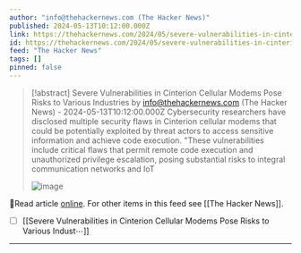 ```yaml
---
author: "info@thehackernews.com (The Hacker News)"
published: 2024-05-13T10:12:00.000Z
link: https://thehackernews.com/2024/05/severe-vulnerabilities-in-cinterion.html
id: https://thehackernews.com/2024/05/severe-vulnerabilities-in-cinterion.html
feed: "The Hacker News"
tags: []
pinned: false
---
```

> [!abstract] Severe Vulnerabilities in Cinterion Cellular Modems Pose Risks to Various Industries by info@thehackernews.com (The Hacker News) - 2024-05-13T10:12:00.000Z
> Cybersecurity researchers have disclosed multiple security flaws in Cinterion cellular modems that could be potentially exploited by threat actors to access sensitive information and achieve code execution. "These vulnerabilities include critical flaws that permit remote code execution and unauthorized privilege escalation, posing substantial risks to integral communication networks and IoT
>
> ![image](https://blogger.googleusercontent.com/img/b/R29vZ2xl/AVvXsEiw5Y6QTYy8lc2gfLQmtyC9OD8rg6srhJ1mN3QIUuyhmyOM2pGxYJ4mn6mh8F8oDNBbuCnp28OexbQo9nenllHfQ9KIqw15wEA4BusboyXhujCd8zvUXhiAQuAx1KZn_d476b31KuRnjzOXlSL5QkO2J6NeCuD6a6U99RRVRPZGDTpnMDgxP67wGbg2v1tu/s1600/tel.png)

🔗Read article [online](https://thehackernews.com/2024/05/severe-vulnerabilities-in-cinterion.html). For other items in this feed see [[The Hacker News]].

- [ ] [[Severe Vulnerabilities in Cinterion Cellular Modems Pose Risks to Various Indust⋯]]
- - -

